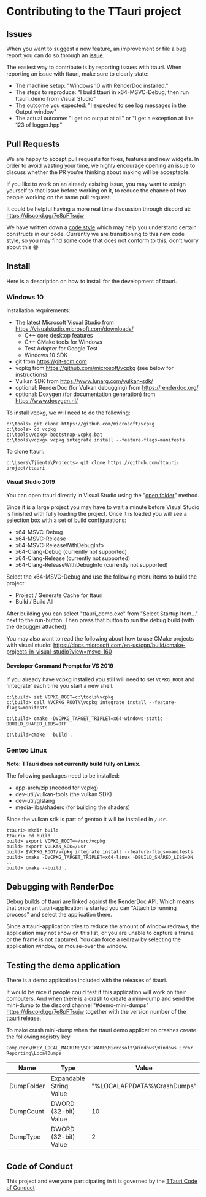 Contributing to the TTauri project
==================================

Issues
------

When you want to suggest a new feature, an improvement or file a bug
report you can do so through an [issue](https://github.com/ttauri-project/ttauri/issues).

The easiest way to contribute is by reporting issues with ttauri.
When reporting an issue with ttauri, make sure to clearly state:

 - The machine setup: "Windows 10 with RenderDoc installed."
 - The steps to reproduce: "I build ttauri in x64-MSVC-Debug, then run ttauri\_demo from Visual Studio"
 - The outcome you expected: "I expected to see log messages in the Output window"
 - The actual outcome: "I get no output at all" or "I get a exception at line 123 of logger.hpp"

Pull Requests
-------------

We are happy to accept pull requests for fixes, features and new widgets.
In order to avoid wasting your time, we highly encourage opening an issue to discuss
whether the PR you're thinking about making will be acceptable.

If you like to work on an already existing issue, you may want to assign
yourself to that issue before working on it, to reduce the chance of
two people working on the same pull request.

It could be helpful having a more real time discussion through discord at:
<https://discord.gg/7e8pFTsujw>

We have written down a [code style](code_style.md) which may help you
understand certain constructs in our code. Currently we are transitioning
to this new code style, so you may find some code that does not conform
to this, don't worry about this :smile:

Install
-------

Here is a description on how to install for the development of ttauri.

### Windows 10

Installation requirements:

 - The latest Microsoft Visual Studio from <https://visualstudio.microsoft.com/downloads/>
   - C++ core desktop features
   - C++ CMake tools for Windows
   - Test Adapter for Google Test
   - Windows 10 SDK
 - git from <https://git-scm.com>
 - vcpkg from <https://github.com/microsoft/vcpkg> (see below for instructions)
 - Vulkan SDK from <https://www.lunarg.com/vulkan-sdk/>
 - optional: RenderDoc (for Vulkan debugging) from <https://renderdoc.org/>
 - optional: Doxygen (for documentation generation) from <https://www.doxygen.nl/>

To install vcpkg, we will need to do the following:

```
c:\tools> git clone https://github.com/microsoft/vcpkg
c:\tools> cd vcpkg
c:\tools\vcpkg> bootstrap-vcpkg.bat
c:\tools\vcpkg> vcpkg integrate install --feature-flags=manifests
```

To clone ttauri:

```
c:\Users\Tjienta\Projects> git clone https://github.com/ttauri-project/ttauri
```

#### Visual Studio 2019

You can open ttauri directly in Visual Studio using the
"[open folder](https://docs.microsoft.com/en-us/cpp/build/open-folder-projects-cpp?view=msvc-160)" method.

Since it is a large project you may have to wait a minute before Visual Studio is finished with fully loading the project. Once it is loaded you will see a selection box with a set of build configurations:

 - x64-MSVC-Debug
 - x64-MSVC-Release
 - x64-MSVC-ReleaseWithDebugInfo
 - x64-Clang-Debug (currently not supported)
 - x64-Clang-Release (currently not supported)
 - x64-Clang-ReleaseWithDebugInfo (currently not supported)

Select the x64-MSVC-Debug and use the following menu items to build the project:

 - Project / Generate Cache for ttauri
 - Build / Build All

After building you can select "ttauri\_demo.exe" from "Select Startup Item..." next to the run-button. Then
press that button to run the debug build (with the debugger attached).

You may also want to read the following about how to use CMake projects with visual studio:
<https://docs.microsoft.com/en-us/cpp/build/cmake-projects-in-visual-studio?view=msvc-160>

#### Developer Command Prompt for VS 2019

If you already have vcpkg installed you still will need to set `VCPKG_ROOT` and 'integrate'
each time you start a new shell.

```
c:\build> set VCPKG_ROOT=c:\tools\vcpkg
c:\build> call %VCPKG_ROOT%\vcpkg integrate install --feature-flags=manifests
```

```
c:\build> cmake -DVCPKG_TARGET_TRIPLET=x64-windows-static -DBUILD_SHARED_LIBS=OFF ..
```

```
c:\build>cmake --build .
```

### Gentoo Linux

**Note: TTauri does not currently build fully on Linux.**

The following packages need to be installed:

 - app-arch/zip (needed for vcpkg)
 - dev-util/vulkan-tools (the vulkan SDK)
 - dev-util/glslang
 - media-libs/shaderc (for building the shaders)

Since the vulkan sdk is part of gentoo it will be installed in `/usr`.

```
ttauri> mkdir build
ttauri> cd build
build> export VCPKG_ROOT=~/src/vcpkg
build> export VULKAN_SDK=/usr
build> $VCPKG_ROOT/vcpkg integrate install --feature-flags=manifests
build> cmake -DVCPKG_TARGET_TRIPLET=x64-linux -DBUILD_SHARED_LIBS=ON ..
build> cmake --build .
```

Debugging with RenderDoc
------------------------

Debug builds of ttauri are linked against the RenderDoc API. Which means
that once an ttauri-application is started you can "Attach to running process"
and select the application there.

Since a ttauri-application tries to reduce the amount of window redraws; the
application may not show on this list, or you are unable to capture a frame
or the frame is not captured. You can force a redraw by selecting the
application window, or mouse-over the window.

Testing the demo application
----------------------------

There is a demo application included with the releases of ttauri.

It would be nice if people could test if this application will work on their computers.
And when there is a crash to create a mini-dump and send the mini-dump to the discord channel
"#demo-mini-dumps" <https://discord.gg/7e8pFTsujw> together with the version number
of the ttauri release.

To make crash mini-dump when the ttauri demo application crashes create the following registry key

`Computer\HKEY_LOCAL_MACHINE\SOFTWARE\Microsoft\Windows\Windows Error Reporting\LocalDumps`

| Name       | Type                    | Value
|------------|-------------------------|-----------------------------
| DumpFolder | Expandable String Value | "%LOCALAPPDATA%\CrashDumps"
| DumpCount  | DWORD (32-bit) Value    | 10
| DumpType   | DWORD (32-bit) Value    | 2

Code of Conduct
---------------

This project and everyone participating in it is governed by the
[TTauri Code of Conduct](https://github.com/ttauri-project/ttauri/blob/main/docs/CODE_OF_CONDUCT.md)

